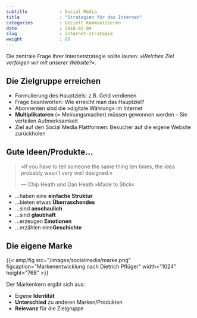 ```yaml
---
subtitle            : Social Media
title               : "Strategien für das Internet"
categories          : Gezielt Kommunizieren
date                : 2018-02-04
slug                : internet-strategie
weight              : 80
---
```

Die zentrale Frage Ihrer Internetstrategie sollte lauten: _»Welches Ziel verfolgen wir mit unserer Website?«_.
<!--more-->

## Die Zielgruppe erreichen

* Formulierung des Hauptziels: z.B. Geld verdienen
* Frage beantworten: Wie erreicht man das Hauptziel?
* Abonnenten sind die »digitale Währung« im Internet
* **Multiplikatoren** (= Meinungsmacher) müssen gewonnen werden – Sie
    verteilen Aufmerksamkeit
* Ziel auf den Social Media Plattformen: Besucher auf die eigene
    Website zurückholen

## Gute Ideen/Produkte…​

> »If you have to tell someone the same thing ten times, the idea
> probably wasn’t very well designed.«
> 
> —  Chip Heath und Dan Heath »Made to Stick« 

* …haben eine **einfache Struktur**
* …bieten etwas **Überraschendes**
* …sind **anschaulich**
* …sind **glaubhaft**
* …erzeugen **Emotionen**
* …erzählen eine**Geschichte**

## Die eigene Marke

{{< amp/fig src="/images/socialmedia/marke.png" figcaption="Markenentwicklung nach Dietrich Pflüger" width="1024" height="768" >}}

Der Markenkern ergibt sich aus:

* Eigene **Identität**
* **Unterschied** zu anderen Marken/Produkten
* **Relevanz** für die Zielgruppe
